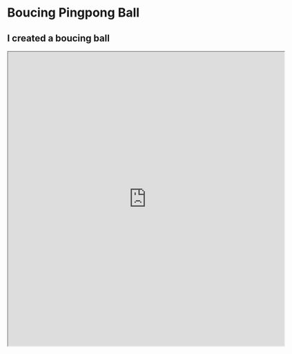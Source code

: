 # Boucing Pingpong Ball

## I created a boucing ball

<iframe width=640 height=682 src="https://editor.p5js.org/annabelle131/full/faqf9-zrJ"></iframe>
